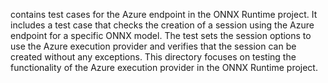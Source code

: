 contains test cases for the Azure endpoint in the ONNX Runtime project. It includes a test case that checks the creation of a session using the Azure endpoint for a specific ONNX model. The test sets the session options to use the Azure execution provider and verifies that the session can be created without any exceptions. This directory focuses on testing the functionality of the Azure execution provider in the ONNX Runtime project.
